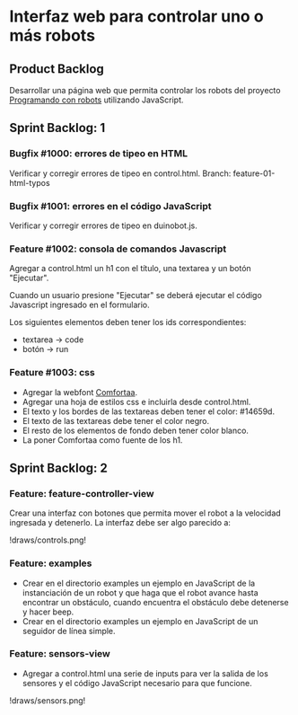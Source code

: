 Interfaz web para controlar uno o más robots
============================================

Product Backlog
---------------

Desarrollar una página web que permita controlar los robots del proyecto [Programando con robots](http://robots.linti.unlp.edu.ar/) utilizando JavaScript.

Sprint Backlog: 1
-------------------

### Bugfix #1000: errores de tipeo en HTML

Verificar y corregir errores de tipeo en control.html.
Branch: feature-01-html-typos

### Bugfix #1001: errores en el código JavaScript

Verificar y corregir errores de tipeo en duinobot.js.

### Feature #1002: consola de comandos Javascript

Agregar a control.html un h1 con el título, una textarea y un botón "Ejecutar".

Cuando un usuario presione "Ejecutar" se deberá ejecutar el código Javascript ingresado en el formulario.

Los siguientes elementos deben tener los ids correspondientes:
- textarea -> code
- botón -> run

### Feature #1003: css

- Agregar la webfont [Comfortaa](http://www.dafont.com/comfortaa.font).
- Agregar una hoja de estilos css e incluirla desde control.html.
- El texto y los bordes de las textareas deben tener el color: #14659d.
- El texto de las textareas debe tener el color negro.
- El resto de los elementos de fondo deben tener color blanco.
- La poner Comfortaa como fuente de los h1.

Sprint Backlog: 2
-------------------

### Feature: feature-controller-view

Crear una interfaz con botones que permita mover el robot a la velocidad ingresada y detenerlo. La interfaz debe ser algo parecido a:

!draws/controls.png!
### Feature: examples

- Crear en el directorio examples un ejemplo en JavaScript de la instanciación de un robot y que haga que el robot avance hasta encontrar un obstáculo, cuando encuentra el obstáculo debe detenerse y hacer beep.
- Crear en el directorio examples un ejemplo en JavaScript de un seguidor de línea simple.
### Feature: sensors-view

- Agregar a control.html una serie de inputs para ver la salida de los sensores y el código JavaScript necesario para que funcione.

!draws/sensors.png!

